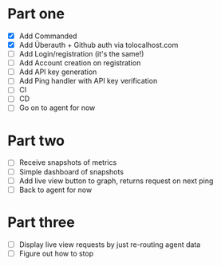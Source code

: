 # Part one

* [x] Add Commanded
* [x] Add Überauth + Github auth via tolocalhost.com
* [ ] Add Login/registration (it's the same!)
* [ ] Add Account creation on registration
* [ ] Add API key generation
* [ ] Add Ping handler with API key verification
* [ ] CI
* [ ] CD
* [ ] Go on to agent for now

# Part two

* [ ] Receive snapshots of metrics
* [ ] Simple dashboard of snapshots
* [ ] Add live view button to graph, returns request on next ping
* [ ] Back to agent for now

# Part three

* [ ] Display live view requests by just re-routing agent data
* [ ] Figure out how to stop
